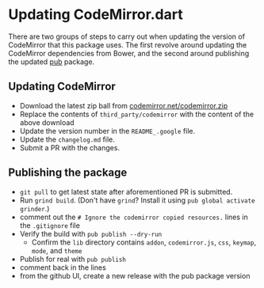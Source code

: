 # Updating CodeMirror.dart

There are two groups of steps to carry out when updating the version of
CodeMirror that this package uses. The first revolve around updating
the CodeMirror dependencies from Bower, and the second around publishing
the updated [pub](https://pub.dartlang.org) package.

## Updating CodeMirror 

- Download the latest zip ball from [codemirror.net/codemirror.zip](https://codemirror.net/codemirror.zip)
- Replace the contents of `third_party/codemirror` with the content of the above download
- Update the version number in the `README_.google` file.
- Update the `changelog.md` file.
- Submit a PR with the changes.

## Publishing the package

- `git pull` to get latest state after aforementioned PR is submitted.
- Run `grind build`. (Don't have `grind`? Install it using `pub global activate grinder`.)
- comment out the `# Ignore the codemirror copied resources.` lines in the `.gitignore` file
- Verify the build with `pub publish --dry-run`
  - Confirm the `lib` directory contains
    `addon`, `codemirror.js`, `css`, `keymap`, `mode`, and `theme`
- Publish for real with `pub publish`
- comment back in the lines
- from the github UI, create a new release with the pub package version
